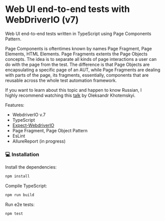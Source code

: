 # Web UI end-to-end tests with WebDriverIO (v7)


Web UI end-to-end tests written in TypeScript using Page Components Pattern.

Page Components is oftentimes known by names Page Fragment, Page Elements, HTML Elements. Page Fragments extents the Page Objects concepts. The idea is to separate all kinds of page interactions a user can do with the page from the test. The difference is that Page Objects are encapsulating a specific page of an AUT, while Page Fragments are dealing with parts of the page, its fragments, essentially, components that are reusable across the whole test automation framework.

If you want to learn about this topic and happen to know Russian, I highly recommend watching this [talk](https://www.youtube.com/watch?v=aSmTwARoPJA) by Oleksandr Khotemskyi.

Features:
* WebdriverIO v.7
* TypeScript
* [Expect-WebdriverIO](https://github.com/webdriverio/expect-webdriverio)
* Page Fragment, Page Object Pattern
* EsLint
* AllureReport (in progress)
 
 ### :computer: Installation

Install the dependencies:

```bash
npm install
```
Compile TypeScript:
```bash
npm run build
```
Run e2e tests:

```bash
npm test
```
